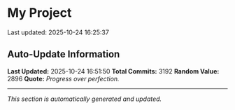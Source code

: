 # My Project


Last updated: 2025-10-24 16:25:37































































































































































































































































































































































































































































































































































































































































































































































































































































































































































































































































































































































































































































































































































































































































































































































































































































































































































































































































































































































































































































































































































































































































































































































































































































































































































































































































































































































































































































































































































































































































































































































































































































































































































































































































































































































































































































































































## Auto-Update Information

**Last Updated:** 2025-10-24 16:51:50
**Total Commits:** 3192
**Random Value:** 2896
**Quote:** _Progress over perfection._

---
_This section is automatically generated and updated._